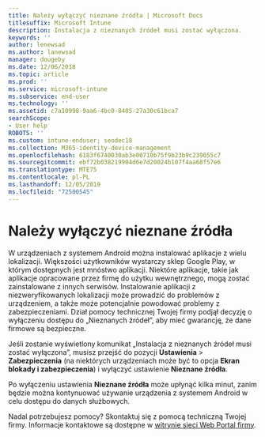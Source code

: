 ```yaml
---
title: Należy wyłączyć nieznane źródła | Microsoft Docs
titlesuffix: Microsoft Intune
description: Instalacja z nieznanych źródeł musi zostać wyłączona.
keywords: ''
author: lenewsad
ms.author: lanewsad
manager: dougeby
ms.date: 12/06/2018
ms.topic: article
ms.prod: ''
ms.service: microsoft-intune
ms.subservice: end-user
ms.technology: ''
ms.assetid: c7a10998-9aa6-4bc0-8405-27a30c61bca7
searchScope:
- User help
ROBOTS: ''
ms.custom: intune-enduser; seodec18
ms.collection: M365-identity-device-management
ms.openlocfilehash: 6183f6740030ab3e00710b75f9b23b9c239055c7
ms.sourcegitcommit: ebf72b038219904d6e7d20024b107f4aa68f57e6
ms.translationtype: MTE75
ms.contentlocale: pl-PL
ms.lasthandoff: 12/05/2019
ms.locfileid: "72500545"
---
```

# <a name="you-need-to-turn-off-unknown-sources"></a>Należy wyłączyć nieznane źródła

W urządzeniach z systemem Android można instalować aplikacje z wielu lokalizacji. Większości użytkowników wystarczy sklep Google Play, w którym dostępnych jest mnóstwo aplikacji. Niektóre aplikacje, takie jak aplikacje opracowane przez firmę do użytku wewnętrznego, mogą zostać zainstalowane z innych serwisów. Instalowanie aplikacji z niezweryfikowanych lokalizacji może prowadzić do problemów z urządzeniem, a także może potencjalnie powodować problemy z zabezpieczeniami. Dział pomocy technicznej Twojej firmy podjął decyzję o wyłączeniu dostępu do „Nieznanych źródeł”, aby mieć gwarancję, że dane firmowe są bezpieczne.

Jeśli zostanie wyświetlony komunikat „Instalacja z nieznanych źródeł musi zostać wyłączona”, musisz przejść do pozycji **Ustawienia** > **Zabezpieczenia** (na niektórych urządzeniach może być to opcja **Ekran blokady i zabezpieczenia**) i wyłączyć ustawienie **Nieznane źródła**.

Po wyłączeniu ustawienia **Nieznane źródła** może upłynąć kilka minut, zanim będzie można kontynuować używanie urządzenia z systemem Android w celu dostępu do danych służbowych.

Nadal potrzebujesz pomocy? Skontaktuj się z pomocą techniczną Twojej firmy. Informacje kontaktowe są dostępne w [witrynie sieci Web Portal firmy](https://go.microsoft.com/fwlink/?linkid=2010980).
